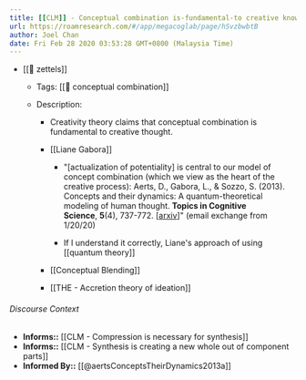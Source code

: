 ```yaml
---
title: [[CLM]] - Conceptual combination is-fundamental-to creative knowledge production
url: https://roamresearch.com/#/app/megacoglab/page/hSvzbwbtB
author: Joel Chan
date: Fri Feb 28 2020 03:53:28 GMT+0800 (Malaysia Time)
---
```


- [[🌲 zettels]]

    - Tags: [[🧱 conceptual combination]]

    - Description:

        - Creativity theory claims that conceptual combination is fundamental to creative thought.

        - [[Liane Gabora]]

            - "[actualization of potentiality] is central to our model of concept combination (which we view as the heart of the creative process): Aerts, D., Gabora, L., & Sozzo, S. (2013). Concepts and their dynamics: A quantum-theoretical modeling of human thought. __Topics in Cognitive Science__, __5__(4), 737-772. [[arxiv](https://arxiv.org/abs/1206.1069)]" (email exchange from 1/20/20)

            - If I understand it correctly, Liane's approach of using [[quantum theory]]

        - [[Conceptual Blending]]

        - [[THE - Accretion theory of ideation]]

###### Discourse Context

- **Informs::** [[CLM - Compression is necessary for synthesis]]
- **Informs::** [[CLM - Synthesis is creating a new whole out of component parts]]
- **Informed By::** [[@aertsConceptsTheirDynamics2013a]]
